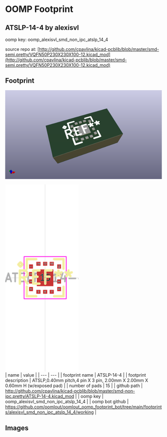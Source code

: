 # OOMP Footprint  
## ATSLP-14-4  by alexisvl  
  
oomp key: oomp_alexisvl_smd_non_ipc_atslp_14_4  
  
source repo at: [http://github.com/cpavlina/kicad-pcblib/blob/master/smd-semi.pretty/VQFN50P230X230X100-12.kicad_mod](http://github.com/cpavlina/kicad-pcblib/blob/master/smd-semi.pretty/VQFN50P230X230X100-12.kicad_mod)  
## Footprint  
  
[![working_kicad_pcb_3d.png](working_kicad_pcb_3d_600.png)](working_kicad_pcb_3d.png)  
  
[![working.png](working_600.png)](working.png)  
| name | value | 
| --- | --- | 
| footprint name | ATSLP-14-4 | 
| footprint description | ATSLP,0.40mm pitch,4 pin X 3 pin, 2.00mm X 2.00mm X 0.60mm H (w/exposed pad) | 
| number of pads | 15 | 
| github path | http://github.com/cpavlina/kicad-pcblib/blob/master/smd-non-ipc.pretty/ATSLP-14-4.kicad_mod | 
| oomp key | oomp_alexisvl_smd_non_ipc_atslp_14_4 | 
| oomp bot github | https://github.com/oomlout/oomlout_oomp_footprint_bot/tree/main/footprints/alexisvl_smd_non_ipc_atslp_14_4/working | 
## Images  

